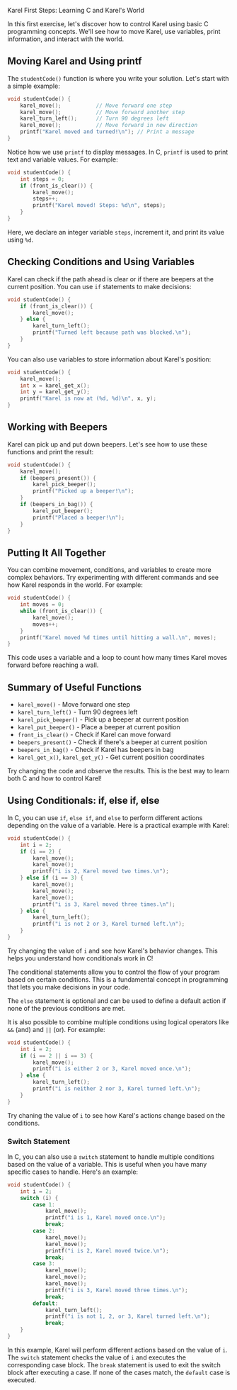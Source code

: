 Karel First Steps: Learning C and Karel's World

In this first exercise, let's discover how to control Karel using basic C programming concepts. We'll see how to move Karel, use variables, print information, and interact with the world.

## Moving Karel and Using printf

The `studentCode()` function is where you write your solution. Let's start with a simple example:

```c
void studentCode() {
    karel_move();           // Move forward one step
    karel_move();           // Move forward another step
    karel_turn_left();      // Turn 90 degrees left
    karel_move();           // Move forward in new direction
    printf("Karel moved and turned!\n"); // Print a message
}
```

Notice how we use `printf` to display messages. In C, `printf` is used to print text and variable values. For example:

```c
void studentCode() {
    int steps = 0;
    if (front_is_clear()) {
        karel_move();
        steps++;
        printf("Karel moved! Steps: %d\n", steps);
    }
}
```

Here, we declare an integer variable `steps`, increment it, and print its value using `%d`.

## Checking Conditions and Using Variables

Karel can check if the path ahead is clear or if there are beepers at the current position. You can use `if` statements to make decisions:

```c
void studentCode() {
    if (front_is_clear()) {
        karel_move();
    } else {
        karel_turn_left();
        printf("Turned left because path was blocked.\n");
    }
}
```

You can also use variables to store information about Karel's position:

```c
void studentCode() {
    karel_move();
    int x = karel_get_x();
    int y = karel_get_y();
    printf("Karel is now at (%d, %d)\n", x, y);
}
```

## Working with Beepers

Karel can pick up and put down beepers. Let's see how to use these functions and print the result:

```c
void studentCode() {
    karel_move();
    if (beepers_present()) {
        karel_pick_beeper();
        printf("Picked up a beeper!\n");
    }
    if (beepers_in_bag()) {
        karel_put_beeper();
        printf("Placed a beeper!\n");
    }
}
```

## Putting It All Together

You can combine movement, conditions, and variables to create more complex behaviors. Try experimenting with different commands and see how Karel responds in the world. For example:

```c
void studentCode() {
    int moves = 0;
    while (front_is_clear()) {
        karel_move();
        moves++;
    }
    printf("Karel moved %d times until hitting a wall.\n", moves);
}
```

This code uses a variable and a loop to count how many times Karel moves forward before reaching a wall.

## Summary of Useful Functions

- `karel_move()` - Move forward one step
- `karel_turn_left()` - Turn 90 degrees left
- `karel_pick_beeper()` - Pick up a beeper at current position
- `karel_put_beeper()` - Place a beeper at current position
- `front_is_clear()` - Check if Karel can move forward
- `beepers_present()` - Check if there's a beeper at current position
- `beepers_in_bag()` - Check if Karel has beepers in bag
- `karel_get_x()`, `karel_get_y()` - Get current position coordinates

Try changing the code and observe the results. This is the best way to learn both C and how to control Karel!


## Using Conditionals: if, else if, else

In C, you can use `if`, `else if`, and `else` to perform different actions depending on the value of a variable. Here is a practical example with Karel:

```c
void studentCode() {
    int i = 2;
    if (i == 2) {
        karel_move();
        karel_move();
        printf("i is 2, Karel moved two times.\n");
    } else if (i == 3) {
        karel_move();
        karel_move();
        karel_move();
        printf("i is 3, Karel moved three times.\n");
    } else {
        karel_turn_left();
        printf("i is not 2 or 3, Karel turned left.\n");
    }
}
```

Try changing the value of `i` and see how Karel's behavior changes. This helps you understand how conditionals work in C!

The conditional statements allow you to control the flow of your program based on certain conditions. This is a fundamental concept in programming that lets you make decisions in your code.

The `else` statement is optional and can be used to define a default action if none of the previous conditions are met.

It is also possible to combine multiple conditions using logical operators like `&&` (and) and `||` (or). For example:

```c
void studentCode() {
    int i = 2;
    if (i == 2 || i == 3) {
        karel_move();
        printf("i is either 2 or 3, Karel moved once.\n");
    } else {
        karel_turn_left();
        printf("i is neither 2 nor 3, Karel turned left.\n");
    }
}
```

Try chaning the value of `i` to see how Karel's actions change based on the conditions.
### Switch Statement
In C, you can also use a `switch` statement to handle multiple conditions based on the value of a variable. This is useful when you have many specific cases to handle. Here's an example:
```c
void studentCode() {
    int i = 2;
    switch (i) {
        case 1:
            karel_move();
            printf("i is 1, Karel moved once.\n");
            break;
        case 2:     
            karel_move();
            karel_move();
            printf("i is 2, Karel moved twice.\n");
            break;
        case 3:
            karel_move();
            karel_move();
            karel_move();
            printf("i is 3, Karel moved three times.\n");
            break;
        default:
            karel_turn_left();
            printf("i is not 1, 2, or 3, Karel turned left.\n");
            break;
    }
}
```
In this example, Karel will perform different actions based on the value of `i`. The `switch` statement checks the value of `i` and executes the corresponding case block. The `break` statement is used to exit the switch block after executing a case. If none of the cases match, the `default` case is executed.  

